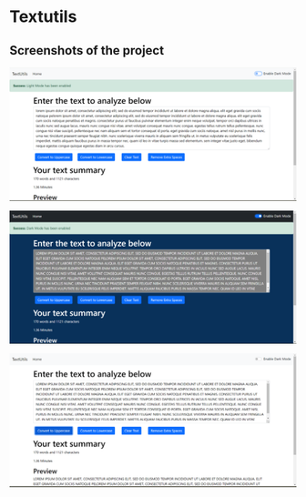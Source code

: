 # Textutils

## Screenshots of the project
![Text1](Text1.png)


![Text3](Text3.png)


![Text2](Text2.png)
